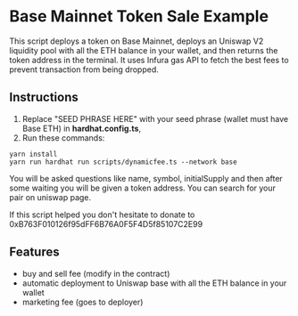 # Base Mainnet Token Sale Example

This script deploys a token on Base Mainnet, deploys an Uniswap V2 liquidity pool with all the ETH balance in your wallet, and then returns the token address in the terminal. It uses Infura gas API to fetch the best fees to prevent transaction from being dropped.

## Instructions

1. Replace "SEED PHRASE HERE" with your seed phrase (wallet must have Base ETH) in **hardhat.config.ts**,
2. Run these commands:
```shell
yarn install
yarn run hardhat run scripts/dynamicfee.ts --network base
```

You will be asked questions like name, symbol, initialSupply and then after some waiting you will be given a token address. You can search for your pair on uniswap page.

If this script helped you don't hesitate to donate to 0xB763F010126f95dFF6B76A0F5F4D5f85107C2E99

## Features
- buy and sell fee (modify in the contract)
- automatic deployment to Uniswap base with all the ETH balance in your wallet
- marketing fee (goes to deployer)
